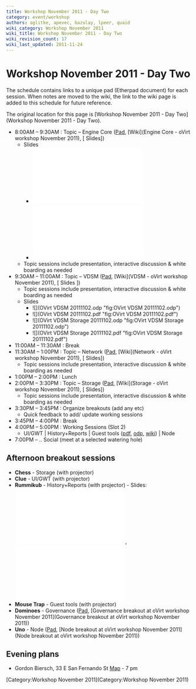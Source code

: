 ```yaml
---
title: Workshop November 2011 - Day Two
category: event/workshop
authors: aglitke, apevec, bazulay, lpeer, quaid
wiki_category: Workshop November 2011
wiki_title: Workshop November 2011 - Day Two
wiki_revision_count: 17
wiki_last_updated: 2011-11-24
---
```


# Workshop November 2011 - Day Two

The schedule contains links to a unique pad (Etherpad document) for each session. When notes are moved to the wiki, the link to the wiki page is added to this schedule for future reference.

The original location for this page is [Workshop November 2011 - Day Two](Workshop November 2011 - Day Two).

*   8:00AM – 9:30AM : Topic – Engine Core ([Pad](http://etherpad.ubuntu.com/engine-core-ovirt-workshop-20111101), [Wiki](Engine Core - oVirt workshop November 2011), [ Slides])
    -   Slides
        -   ![](Ovirt-engine-core-20111102.odp "fig:Ovirt-engine-core-20111102.odp")
        -   ![](Ovirt-engine-core-20111102.pdf "fig:Ovirt-engine-core-20111102.pdf")
    -   Topic sessions include presentation, interactive discussion & white boarding as needed
*   9:30AM – 11:00AM : Topic – VDSM ([Pad](http://etherpad.ubuntu.com/vdsm-ovirt-workshop-20111101), [Wiki](VDSM - oVirt workshop November 2011), [ Slides ])
    -   Topic sessions include presentation, interactive discussion & white boarding as needed
    -   Slides
        -   ![](OVirt VDSM 20111102.odp "fig:OVirt VDSM 20111102.odp")
        -   ![](OVirt VDSM 20111102.pdf "fig:OVirt VDSM 20111102.pdf")
        -   ![](OVirt VDSM Storage 20111102.odp "fig:OVirt VDSM Storage 20111102.odp")
        -   ![](OVirt VDSM Storage 20111102.pdf "fig:OVirt VDSM Storage 20111102.pdf")
*   11:00AM – 11:30AM : Break
*   11:30AM – 1:00PM : Topic – Network ([Pad](http://etherpad.ubuntu.com/network-ovirt-workshop-20111101), [Wiki](Network - oVirt workshop November 2011), [ Slides])
    -   Topic sessions include presentation, interactive discussion & white boarding as needed
*   1:00PM – 2:00PM : Lunch
*   2:00PM – 3:30PM : Topic – Storage ([Pad](http://etherpad.ubuntu.com/storage-ovirt-workshop-20111101), [Wiki](Storage - oVirt workshop November 2011), [ Slides])
    -   Topic sessions include presentation, interactive discussion & white boarding as needed
*   3:30PM – 3:45PM : Organize breakouts (add any etc)
    -   Quick feedback to add/ update working sessions
*   3:45PM – 4:00PM : Break
*   4:00PM – 5:00PM : Working Sessions (Slot 2)
    -   UI/GWT | History+Reports | Guest tools ([pdf](http://www.ovirt.org/wiki/File:Ovirt-guest-agent.pdf), [odp](http://www.ovirt.org/wiki/File:Ovirt-guest-agent.odp), [wiki](http://www.ovirt.org/wiki/Category:Ovirt_guest_agent)) | Node
*   7:00PM – .. Social (meet at a selected watering hole)

## Afternoon breakout sessions

*   **Chess** - Storage (with projector)
*   **Clue** - UI/GWT (with projector)
*   **Rummikub** - History+Reports (with projector) - Slides: ![](oVirt_history_and_reports-20111102.odp "fig:oVirt_history_and_reports-20111102.odp"), ![](oVirt_history_and_reports-20111102.pdf "fig:oVirt_history_and_reports-20111102.pdf")
*   **Mouse Trap** - Guest tools (with projector)
*   **Dominoes** - Governance ([Pad](http://etherpad.ubuntu.com/governance-breakout-ovirt-workshop-20111102), [Governance breakout at oVirt workshop November 2011](Governance breakout at oVirt workshop November 2011))
*   **Uno** - Node ([Pad](http://etherpad.ubuntu.com/node-breakout-ovirt-workshop-20111101), [Node breakout at oVirt workshop November 2011](Node breakout at oVirt workshop November 2011))

## Evening plans

*   Gordon Biersch, 33 E San Fernando St [Map](http://bit.ly/uPHgsn) - 7 pm

[Category:Workshop November 2011](Category:Workshop November 2011)

